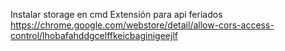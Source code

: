 Instalar storage en cmd
Extensión para api feriados https://chrome.google.com/webstore/detail/allow-cors-access-control/lhobafahddgcelffkeicbaginigeejlf
